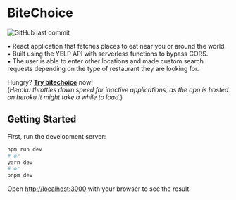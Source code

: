 
# BiteChoice
![GitHub last commit](https://img.shields.io/github/last-commit/pgast/bite-choice)

• React application that fetches places to eat near you or around the world.\
• Built using the YELP API with serverless functions to bypass CORS.\
• The user is able to enter other locations and made custom search requests depending on the type of restaurant they are looking for.  

Hungry? [**Try bitechoice**](http://bite-choice-v2.vercel.app/) now!  
(*Heroku throttles down speed for inactive applications, as the app is hosted on heroku it might take a while to load.*)

## Getting Started
First, run the development server:

```bash
npm run dev
# or
yarn dev
# or
pnpm dev
```

Open [http://localhost:3000](http://localhost:3000) with your browser to see the result.

